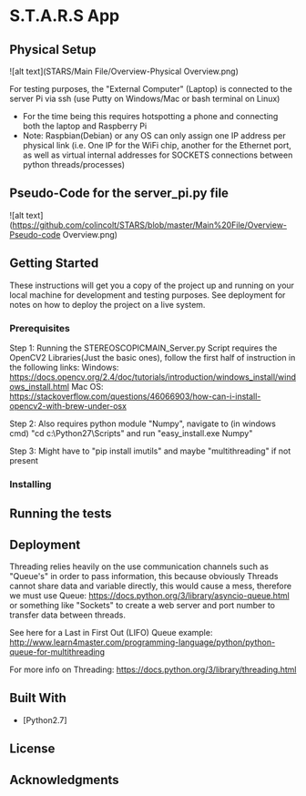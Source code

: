 # S.T.A.R.S App

## Physical Setup

![alt text](STARS/Main File/Overview-Physical Overview.png)

For testing purposes, the "External Computer" (Laptop) is connected to the server Pi via ssh (use Putty on Windows/Mac or bash terminal on Linux)
  - For the time being this requires hotspotting a phone and connecting both the laptop and Raspberry Pi
  - Note: Raspbian(Debian) or any OS can only assign one IP address per physical link (i.e. One IP for the WiFi chip, another for the Ethernet port, as well as virtual internal addresses for SOCKETS connections between python threads/processes)

## Pseudo-Code for the server_pi.py file

![alt text](https://github.com/colincolt/STARS/blob/master/Main%20File/Overview-Pseudo-code Overview.png)


## Getting Started

These instructions will get you a copy of the project up and running on your local machine for development and testing purposes. See deployment for notes on how to deploy the project on a live system.

### Prerequisites

Step 1:
Running the STEREOSCOPICMAIN_Server.py Script requires the OpenCV2 Libraries(Just the basic ones), follow the first half of instruction in the
following links: 
Windows: https://docs.opencv.org/2.4/doc/tutorials/introduction/windows_install/windows_install.html
Mac OS: https://stackoverflow.com/questions/46066903/how-can-i-install-opencv2-with-brew-under-osx

Step 2: Also requires python module "Numpy", navigate to (in windows cmd) "cd c:\Python27\Scripts" and run "easy_install.exe Numpy"

Step 3: Might have to "pip install imutils" and maybe "multithreading" if not present

### Installing


## Running the tests



## Deployment

Threading relies heavily on the use communication channels such as "Queue's" in order to pass information, this because obviously Threads cannot share data and variable directly, this would cause a mess, therefore we must use Queue: https://docs.python.org/3/library/asyncio-queue.html or something like "Sockets" to create a web server and port number to transfer data between threads.

See here for a Last in First Out (LIFO) Queue example: http://www.learn4master.com/programming-language/python/python-queue-for-multithreading

For more info on Threading: https://docs.python.org/3/library/threading.html


## Built With

* [Python2.7]


## License


## Acknowledgments

